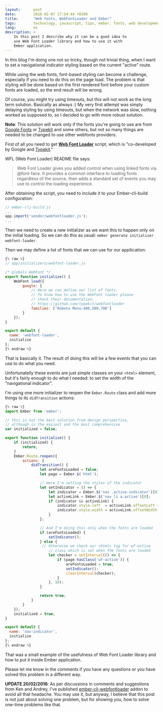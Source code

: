 ```yaml
---
layout:      post
date:        2016-02-07 17:54:44 +0200
title:       "Web Fonts, WebFontLoader and Ember"
tags:        technology, javascript, tips, ember, fonts, web development
lang:        en
description: >
    In this post I describe why it can be a good idea to
    use Web Font Loader library and how to use it with
    Ember application.
---
```

In this blog I'm doing one not so tricky, though not trivial thing, when I want to set a navigational indicator styling based on the current "active" route.

While using the web fonts, font-based styling can become a challenge, especially if you need to do this on the page load.
The problem is that styling will be done based on the first rendered font before your custom fonts are loaded, so the end result will be wrong.

Of course, you might try using timeouts, but this will not work as the long term solution. Basically as always :) My very first attempt was simply delaying styling by using timeouts, but when the network was slow, nothing worked as supposed to, so I decided to go with more robust solution.

**Note**: This solution will work only if the fonts you're going to use are from [Google Fonts](https://www.google.com/fonts) or [Typekit](http://www.typekit.com/) and some others, but not so many things are needed to be changed to use other webfonts providers.

First of all you need to get [**Web Font Loader**](https://github.com/typekit/webfontloader) script, which is "co-developed by Google and [Typekit](http://www.typekit.com/)."

WFL (Web Font Loader) README file says:

> Web Font Loader gives you added control when using linked fonts via @font-face. It provides a common interface to loading fonts regardless of the source, then adds a standard set of events you may use to control the loading experience.

After obtaining the script, you need to include it to your Ember-cli-build configuration:

```javascript
// ember-cli-build.js
...
app.import('vendor/webfontloader.js');
...
```

Then we need to create a new initializer as we want this to happen only on the initial loading. So we can do this as usual: `ember generate initializer webfont-loader`.

Then we may define a list of fonts that we can use for our appilication:

```javascript
{% raw %}
// app/initializers/webfont-loader.js

/* globals WebFont */
export function initialize() {
    WebFont.load({
        google: {
            // Here we can define our list of fonts.
            // To know how to use the WebFont loader please
            // check their documentation:
            // https://github.com/typekit/webfontloader
            families: ['Roboto Mono:400,500,700']
        }
    });
}

export default {
  name: 'webfont-loader',
  initialize
};
{% endraw %}
```

That is basically it. The result of doing this will be a few events that you can use to do what you need.

Unfortunatelly these events are just simple classes on your `<html>` element, but it's fairly enough to do what I needed: to set the width of the "navigational indicator".

I'm using one more initializer to reopen the `Ember.Route` class and add more things to its `didTransition` actions:

```javascript
{% raw %}
import Ember from 'ember';

// this is not the best solution from design perspective,
// although is the easiest and the most comprehensive
var initialized = false;

export function initialize() {
    if (initialized) {
        return;
    }
    Ember.Route.reopen({
        actions: {
            didTransition() {
                let areFontsLoaded = false;
                let page = Ember.$('html');

                // Here I'm setting the styles of the indicator
                let setIndicator = () => {
                    let indicator = Ember.$('nav .active-indicator')[0];
                    let activeLink = Ember.$('nav li a.active')[0];
                    if (indicator && activeLink) {
                        indicator.style.left  = activeLink.offsetLeft + 'px';
                        indicator.style.width = activeLink.offsetWidth + 'px';
                    }
                };

                // And I'm doing this only when the fonts are loaded
                if (areFontsLoaded) {
                    setIndicator();
                } else {
                 // Otherwise we check our <html> tag for wf-active
                    // class which is set when the fonts are loaded
                    let checker = setInterval(() => {
                        if (page.hasClass('wf-active')) {
                            areFontsLoaded = true;
                            setIndicator();
                            clearInterval(checker);
                        }
                    }, 10);
                }

                return true;
            }
        }
    });
    initialized = true;
}

export default {
  name: 'nav-indicator',
  initialize
};
{% endraw %}
```

That was a small example of the usefulness of Web Font Loader library and how to put it inside Ember application.

Please let me know in the comments if you have any questions or you have solved this problem in a different way.

**UPDATE 20/02/2016**: As per discussions in comments and suggestions from Ken and Andrey, I've published [ember-cli-webfontloader](https://www.npmjs.com/package/ember-cli-webfontloader) addon to avoid all that headache. You may use it, but anyway, I believe that this post is not just about solving one problem, but for showing you, how to solve one-time problems like that.
